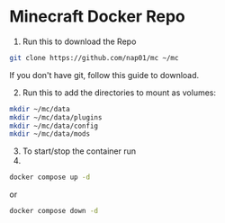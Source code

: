 # Minecraft Docker Repo

1. Run this to download the Repo

```bash
git clone https://github.com/nap01/mc ~/mc
```

If you don't have git, follow this guide to download.

2. Run this to add the directories to mount as volumes:

```bash
mkdir ~/mc/data
mkdir ~/mc/data/plugins
mkdir ~/mc/data/config
mkdir ~/mc/data/mods
```

3. To start/stop the container run
4. 
```bash
docker compose up -d
```

or

```bash
docker compose down -d
```
